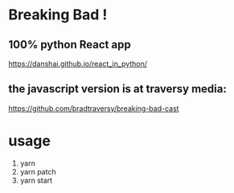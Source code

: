 # Breaking Bad !
## 100% python React app 

https://danshai.github.io/react_in_python/

## the javascript version is at traversy media:
https://github.com/bradtraversy/breaking-bad-cast

# usage
1. yarn
2. yarn patch
3. yarn start